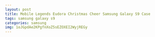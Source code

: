 ```yaml
---
layout: post
title: Mobile Legends Eudora Christmas Cheer Samsung Galaxy S9 Case
tags: samsung galaxy s9
categories: samsung
img: 1oJGpdAe2KPgfnXoZ5sEZOXEI2WyjREGy
---
```

